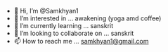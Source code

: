 - 👋 Hi, I’m @Samkhyan1
- 👀 I’m interested in ... awakening (yoga amd coffee)
- 🌱 I’m currently learning ... sanskrit
- 💞️ I’m looking to collaborate on ... sanskrit
- 📫 How to reach me ... samkhyan1@gmail.com

<!---
Samkhyan1/Samkhyan1 is a ✨ special ✨ repository because its `README.md` (this file) appears on your GitHub profile.
You can click the Preview link to take a look at your changes.
--->
